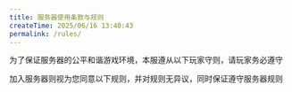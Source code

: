 ```yaml
---
title: 服务器使用条款与规则
createTime: 2025/06/16 13:40:43
permalink: /rules/
---
```


为了保证服务器的公平和谐游戏环境，本服遵从以下玩家守则，请玩家务必遵守

加入服务器则视为您同意以下规则，并对规则无异议，同时保证遵守服务器规则

<LinkCard title="👉总则" href="/rules/general_principles/" />
<LinkCard title="👉游戏内规则" href="/rules/gamerule/" />
<LinkCard title="👉交流群规则" href="/rules/groups/" />
